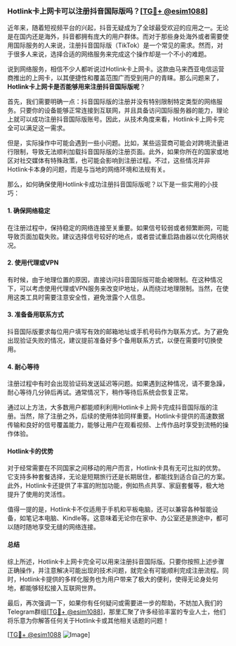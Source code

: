 ### Hotlink卡上网卡可以注册抖音国际版吗？[[TG💪+ @esim1088](https://t.me/s/esim1088)]

近年来，随着短视频平台的兴起，抖音无疑成为了全球最受欢迎的应用之一。无论是在国内还是海外，抖音都拥有庞大的用户群体。而对于那些身处海外或者需要使用国际服务的人来说，注册抖音国际版（TikTok）是一个常见的需求。然而，对于很多人来说，选择合适的网络服务来完成这个操作却是一个不小的难题。

说到网络服务，相信不少人都听说过Hotlink卡上网卡。这款由马来西亚电信运营商推出的上网卡，以其便捷性和覆盖范围广而受到用户的青睐。那么问题来了，**Hotlink卡上网卡是否能够用来注册抖音国际版呢**？

首先，我们需要明确一点：抖音国际版的注册并没有特别限制特定类型的网络服务。只要你的设备能够正常连接到互联网，并且具备访问国际服务器的能力，理论上就可以成功注册抖音国际版账号。因此，从技术角度来看，Hotlink卡上网卡完全可以满足这一需求。

但是，实际操作中可能会遇到一些小问题。比如，某些运营商可能会对跨境流量进行限制，导致无法顺利加载抖音国际版的注册页面。此外，如果你所在的国家或地区对社交媒体有特殊政策，也可能会影响到注册过程。不过，这些情况并非Hotlink卡本身的问题，而是与当地的网络环境和法规有关。

那么，如何确保使用Hotlink卡成功注册抖音国际版呢？以下是一些实用的小技巧：

#### 1. 确保网络稳定
在注册过程中，保持稳定的网络连接至关重要。如果信号较弱或者频繁断网，可能导致页面加载失败。建议选择信号较好的地点，或者尝试重启路由器以优化网络状况。

#### 2. 使用代理或VPN
有时候，由于地理位置的原因，直接访问抖音国际版可能会被限制。在这种情况下，可以考虑使用代理或VPN服务来改变IP地址，从而绕过地理限制。当然，在使用这类工具时需要注意安全性，避免泄露个人信息。

#### 3. 准备备用联系方式
抖音国际版要求每位用户填写有效的邮箱地址或手机号码作为联系方式。为了避免出现验证失败的情况，建议提前准备好多个备用联系方式，以便在需要时切换使用。

#### 4. 耐心等待
注册过程中有时会出现验证码发送延迟等问题。如果遇到这种情况，请不要急躁，耐心等待几分钟后再试。通常情况下，稍作等待后系统会恢复正常。

通过以上方法，大多数用户都能顺利利用Hotlink卡上网卡完成抖音国际版的注册。当然，除了注册之外，后续的使用体验同样重要。Hotlink卡提供的高速数据传输和良好的信号覆盖能力，能够让用户在观看视频、上传作品时享受到流畅的操作体验。

#### Hotlink卡的优势

对于经常需要在不同国家之间移动的用户而言，Hotlink卡具有无可比拟的优势。它支持多种套餐选择，无论是短期旅行还是长期居住，都能找到适合自己的方案。此外，Hotlink卡还提供了丰富的附加功能，例如热点共享、家庭套餐等，极大地提升了使用的灵活性。

值得一提的是，Hotlink卡不仅适用于手机和平板电脑，还可以兼容各种智能设备，如笔记本电脑、Kindle等。这意味着无论你在家中、办公室还是旅途中，都可以随时随地享受无缝的网络连接。

#### 总结

综上所述，Hotlink卡上网卡完全可以用来注册抖音国际版。只要你按照上述步骤正确操作，并注意解决可能出现的技术问题，就完全有可能顺利完成注册流程。同时，Hotlink卡提供的多样化服务也为用户带来了极大的便利，使得无论身处何地，都能够轻松接入互联网世界。

最后，再次强调一下，如果你有任何疑问或需要进一步的帮助，不妨加入我们的Telegram群组[[TG💪+ @esim1088](https://t.me/s/esim1088)]，那里汇聚了许多经验丰富的专业人士，他们将乐意为你解答任何关于Hotlink卡或其他相关话题的问题！

[[TG💪+ @esim1088](https://t.me/s/esim1088) ![Image](https://i.postimg.cc/4NQfJmqS/Snipaste-2025-05-13-00-14-12.png)]
